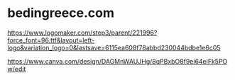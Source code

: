 # bedingreece.com

https://www.logomaker.com/step3/parent/221996?force_font=96.ttf&layout=left-logo&variation_logo=0&lastsave=6115ea608f78abbd230044bdbe1e6c05


https://www.canva.com/design/DAGMnWAUJHg/8qPBxbO8f9ei64eiFk5POw/edit
